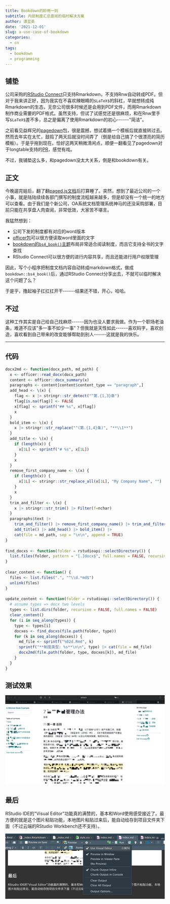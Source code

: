 ```yaml
---
title: Bookdown的妙用一则
subtitle: 内部制度汇总查阅的临时解决方案
author: 谭显英
date: '2021-12-01'
slug: a-use-case-of-bookdown
categories:
  - cn
tags:
  - bookdown
  - programming
---
```


## 铺垫

公司采购的[RStudio Connect](https://www.rstudio.com/products/connect/)只支持Rmarkdown，不支持Rnw自动转成PDF。但对于我来讲正好，因为我实在不喜欢辣眼睛的`$LaTeX$`的斜杠，早就想转成纯Rmarkdown的生态，无奈公司很多时候还是会用到PDF文件，而用Rmarkdown制作商业需要的PDF格式。虽然支持，但试了试感觉还是很麻烦，和在Rnw里手写`$LaTeX$`差不多，总之是偏离了使用Rmarkdown的初心------"简洁"。

之前看见益辉兄的[pagedown](http://github.com/rstudio/pagedown)包，很是震撼，想试着搞一个模板后就直接转过去。然而去年实在太忙，鼓捣了两天后就没时间弄了（倒是给自己搞了个很漂亮的简历模板）。于是乎拖到现在。恰好这两天稍微清闲点，顺便一翻看见了pagedown对于longtable支持的[PR](https://github.com/rstudio/pagedown/pull/250)，感觉有戏。

不过，我铺垫这么多，和pagedown没太大关系，倒是和bookdown有关。

## 正文

今晚遛完娃后，翻了翻[paged.js文档](https://www.pagedjs.org/documentation/)后打算睡了。突然，想到了最近公司的一个小事，就是陆陆续续各部门撰写的制度流程越来越多，但是却没有一个统一的地方可以查看。由于我们是个新公司，OA系统文档管理系统神马的还没采购部署，目前只能在共享盘人肉查阅，非常低效，大家苦不堪言。

我猛然想到：

-   公司下发的制度都有对应的word版本
-   [officer包](https://davidgohel.github.io/officer/)可以很方便读取word里面的文字
-   [bookdown的`bs4_book()`主题](https://bookdown.org/yihui/bookdown/html.html#bs4-book)布局非常适合阅读制度，而且它支持全书的文字查找
-   RStudio Connect可以很方便的进行内容共享，而且还能进行用户权限管理

因此，写个小程序把制度文档内容自动转成markdown格式，做成`bookdown::bs4_book()`后，通过RStudio Connect分享出去，不就可以临时解决这个问题了么？

于是乎，撸起袖子扛扛扛开干------结果还不错，开心，哈哈。

## 不过

这种工作其实是自己给自己找麻烦------因为也没人要求我做。作为一个职场老油条，难道不应该"多一事不如少一事"？但我就是天性如此------喜欢码字，喜欢创造，喜欢看到自己带来的改变能够帮助到别人------这就是我的快乐。

------------------------------------------------------------------------

## 代码

``` r
docx2md <- function(docx_path, md_path) {
  x <- officer::read_docx(docx_path)
  content <- officer::docx_summary(x)
  paragraphs <- content[content$content_type == "paragraph",]
  add_head <- \(x) {
    flag <- x |> stringr::str_detect("^第.{1,3}章")
    flag[is.na(flag)] <- FALSE
    x[flag] <- sprintf("## %s", x[flag])
    x
  }
  bold_item <- \(x) {
    x |> stringr::str_replace("^(第.{1,4}条)", "**\\1**")
  }
  add_title <- \(x) {
    if (length(x)) {
      x[1L] <- sprintf("# %s", x[1L])
    }
    x
  }
  remove_first_company_name <- \(x) {
    if (length(x)) {
      x[1L] <- stringr::str_replace_all(x[1L], "My Company Name", "")
    }
    x
  }
  trim_and_filter <- \(x) {
    x |> stringr::str_trim() |> Filter(f=nchar)
  }
  paragraphs$text |>
    trim_and_filter() |> remove_first_company_name() |> trim_and_filter() |>
    add_title() |> add_head() |> bold_item() |>
    cat(file = md_path, sep = "\n\n", append = TRUE)
}

find_docxs <- function(folder = rstudioapi::selectDirectory()) {
  list.files(folder, pattern = "[.]docx$", full.names = FALSE, recursive = TRUE)
}

clear_content <- function() {
  files <- list.files(".", "^\\d.*md$")
  unlink(files)
}

update_content <- function(folder = rstudioapi::selectDirectory()) {
  # assume types => docx two levels
  types <- list.dirs(folder, recursive = FALSE, full.names = FALSE)
  clear_content()
  for (i in seq_along(types)) {
    type <- types[i]
    docxes <- find_docxs(file.path(folder, type))
    for (k in seq_along(docxes)) {
      md_file <- sprintf("%02d.Rmd", k)
      sprintf("**制度类型: %s**\n\n", type) |> cat(file = md_file)
      docx2md(file.path(folder, type, docxes[k]), md_file)
    }
  }
}
```

## 测试效果

![](images/paste-2AE59A29.png)

## 最后

RStudio IDE的"Visual Editor"功能真的满赞的，基本和Word使用感受接近了。最方便的就是这个图片粘贴功能，本地图片粘贴过来后，能自动给存到项目文件夹下面（不过云端的RStudio Workbench还不支持）。

![](images/paste-AB48BB96.png)
